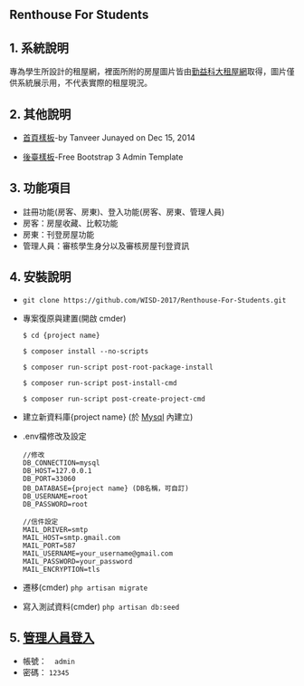 
## Renthouse For Students

## 1. 系統說明

專為學生所設計的租屋網，裡面所附的房屋圖片皆由[勤益科大租屋網](http://www.osa.ncut.edu.tw/2004/html/office/rent/index.asp)取得，圖片僅供系統展示用，不代表實際的租屋現況。

## 2. 其他說明

- [首頁樣板](
  https://dribbble.com/shots/1847266-Craigslist-Redesign?list=searches&tag=craigslist&offset=1)-by Tanveer Junayed  on Dec 15, 2014

- [後臺樣板](https://github.com/puikinsh/gentelella)-Free Bootstrap 3 Admin Template

## 3. 功能項目

- 註冊功能(房客、房東)、登入功能(房客、房東、管理人員)
- 房客：房屋收藏、比較功能
- 房東：刊登房屋功能
- 管理人員：審核學生身分以及審核房屋刊登資訊

## 4. 安裝說明

- `git clone https://github.com/WISD-2017/Renthouse-For-Students.git`

- 專案復原與建置(開啟 cmder)
    ``` 
    $ cd {project name}
    
    $ composer install --no-scripts
    
    $ composer run-script post-root-package-install 
    
    $ composer run-script post-install-cmd
    
    $ composer run-script post-create-project-cmd
    ```
    
- 建立新資料庫{project name} (於 [Mysql](http://localhost:8000/adminer) 內建立)

- .env檔修改及設定
     ``` 
     //修改
     DB_CONNECTION=mysql
     DB_HOST=127.0.0.1
     DB_PORT=33060
     DB_DATABASE={project name} (DB名稱，可自訂) 
     DB_USERNAME=root
     DB_PASSWORD=root

     ```
     
     ```
     //信件設定 
     MAIL_DRIVER=smtp
     MAIL_HOST=smtp.gmail.com     
     MAIL_PORT=587     
     MAIL_USERNAME=your_username@gmail.com
     MAIL_PASSWORD=your_password
     MAIL_ENCRYPTION=tls
     ```
     
- 遷移(cmder) `php artisan migrate`

- 寫入測試資料(cmder) `php artisan db:seed`

## 5. [管理人員登入](http://localhost:8000/auth/login/3)

- 帳號：　`admin`
- 密碼：  `12345`